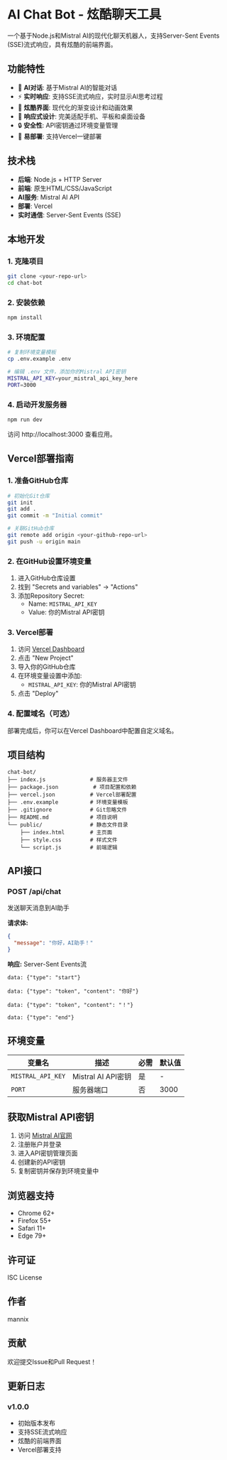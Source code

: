 # AI Chat Bot - 炫酷聊天工具

一个基于Node.js和Mistral AI的现代化聊天机器人，支持Server-Sent Events (SSE)流式响应，具有炫酷的前端界面。

## 功能特性

- 🤖 **AI对话**: 基于Mistral AI的智能对话
- ⚡ **实时响应**: 支持SSE流式响应，实时显示AI思考过程
- 🎨 **炫酷界面**: 现代化的渐变设计和动画效果
- 📱 **响应式设计**: 完美适配手机、平板和桌面设备
- 🔒 **安全性**: API密钥通过环境变量管理
- 🚀 **易部署**: 支持Vercel一键部署

## 技术栈

- **后端**: Node.js + HTTP Server
- **前端**: 原生HTML/CSS/JavaScript
- **AI服务**: Mistral AI API
- **部署**: Vercel
- **实时通信**: Server-Sent Events (SSE)

## 本地开发

### 1. 克隆项目
```bash
git clone <your-repo-url>
cd chat-bot
```

### 2. 安装依赖
```bash
npm install
```

### 3. 环境配置
```bash
# 复制环境变量模板
cp .env.example .env

# 编辑 .env 文件，添加你的Mistral API密钥
MISTRAL_API_KEY=your_mistral_api_key_here
PORT=3000
```

### 4. 启动开发服务器
```bash
npm run dev
```

访问 http://localhost:3000 查看应用。

## Vercel部署指南

### 1. 准备GitHub仓库
```bash
# 初始化Git仓库
git init
git add .
git commit -m "Initial commit"

# 关联GitHub仓库
git remote add origin <your-github-repo-url>
git push -u origin main
```

### 2. 在GitHub设置环境变量
1. 进入GitHub仓库设置
2. 找到 "Secrets and variables" → "Actions"
3. 添加Repository Secret:
   - Name: `MISTRAL_API_KEY`
   - Value: 你的Mistral API密钥

### 3. Vercel部署
1. 访问 [Vercel Dashboard](https://vercel.com/dashboard)
2. 点击 "New Project"
3. 导入你的GitHub仓库
4. 在环境变量设置中添加:
   - `MISTRAL_API_KEY`: 你的Mistral API密钥
5. 点击 "Deploy"

### 4. 配置域名（可选）
部署完成后，你可以在Vercel Dashboard中配置自定义域名。

## 项目结构

```
chat-bot/
├── index.js              # 服务器主文件
├── package.json           # 项目配置和依赖
├── vercel.json           # Vercel部署配置
├── .env.example          # 环境变量模板
├── .gitignore            # Git忽略文件
├── README.md             # 项目说明
└── public/               # 静态文件目录
    ├── index.html        # 主页面
    ├── style.css         # 样式文件
    └── script.js         # 前端逻辑
```

## API接口

### POST /api/chat
发送聊天消息到AI助手

**请求体:**
```json
{
  "message": "你好，AI助手！"
}
```

**响应:** Server-Sent Events流
```
data: {"type": "start"}

data: {"type": "token", "content": "你好"}

data: {"type": "token", "content": "！"}

data: {"type": "end"}
```

## 环境变量

| 变量名 | 描述 | 必需 | 默认值 |
|--------|------|------|---------|
| `MISTRAL_API_KEY` | Mistral AI API密钥 | 是 | - |
| `PORT` | 服务器端口 | 否 | 3000 |

## 获取Mistral API密钥

1. 访问 [Mistral AI官网](https://mistral.ai/)
2. 注册账户并登录
3. 进入API密钥管理页面
4. 创建新的API密钥
5. 复制密钥并保存到环境变量中

## 浏览器支持

- Chrome 62+
- Firefox 55+
- Safari 11+
- Edge 79+

## 许可证

ISC License

## 作者

mannix

## 贡献

欢迎提交Issue和Pull Request！

## 更新日志

### v1.0.0
- 初始版本发布
- 支持SSE流式响应
- 炫酷的前端界面
- Vercel部署支持
